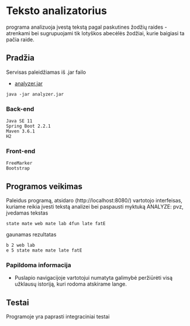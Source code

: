 # Teksto analizatorius

programa analizuoja įvestą tekstą pagal paskutines žodžių raides - atrenkami bei sugrupuojami tik lotyškos abecėlės žodžiai, kurie baigiasi ta pačia raide. 

## Pradžia

Servisas paleidžiamas iš .jar failo
* [analyzer.jar](https://) 
```
java -jar analyzer.jar
```

### Back-end
```
Java SE 11 
Spring Boot 2.2.1
Maven 3.6.1
H2
```
### Front-end
```
FreeMarker
Bootstrap
```

## Programos veikimas

Paleidus programą, atsidaro (http://localhost:8080/) vartotojo interfeisas, kuriame reikia įvesti tekstą analizei bei paspausti myktuką ANALYZE:
pvz, įvedamas tekstas
```
state mate web mate lab 4fun late fatE
```
gaunamas rezultatas
```
b 2 web lab 
e 5 state mate mate late fatE 
```

### Papildoma informacija

* Puslapio navigacijoje vartotojui numatyta galimybė peržiūrėti visą užklausų istoriją, kuri rodoma atskirame lange.

## Testai

Programoje yra paprasti integraciniai testai


